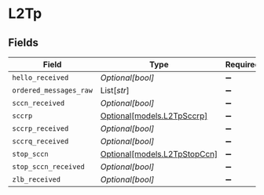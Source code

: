 # L2Tp


## Fields

| Field                                                    | Type                                                     | Required                                                 | Description                                              |
| -------------------------------------------------------- | -------------------------------------------------------- | -------------------------------------------------------- | -------------------------------------------------------- |
| `hello_received`                                         | *Optional[bool]*                                         | :heavy_minus_sign:                                       | N/A                                                      |
| `ordered_messages_raw`                                   | List[*str*]                                              | :heavy_minus_sign:                                       | N/A                                                      |
| `sccn_received`                                          | *Optional[bool]*                                         | :heavy_minus_sign:                                       | N/A                                                      |
| `sccrp`                                                  | [Optional[models.L2TpSccrp]](../models/l2tpsccrp.md)     | :heavy_minus_sign:                                       | N/A                                                      |
| `sccrp_received`                                         | *Optional[bool]*                                         | :heavy_minus_sign:                                       | N/A                                                      |
| `sccrq_received`                                         | *Optional[bool]*                                         | :heavy_minus_sign:                                       | N/A                                                      |
| `stop_sccn`                                              | [Optional[models.L2TpStopCcn]](../models/l2tpstopccn.md) | :heavy_minus_sign:                                       | N/A                                                      |
| `stop_sccn_received`                                     | *Optional[bool]*                                         | :heavy_minus_sign:                                       | N/A                                                      |
| `zlb_received`                                           | *Optional[bool]*                                         | :heavy_minus_sign:                                       | N/A                                                      |